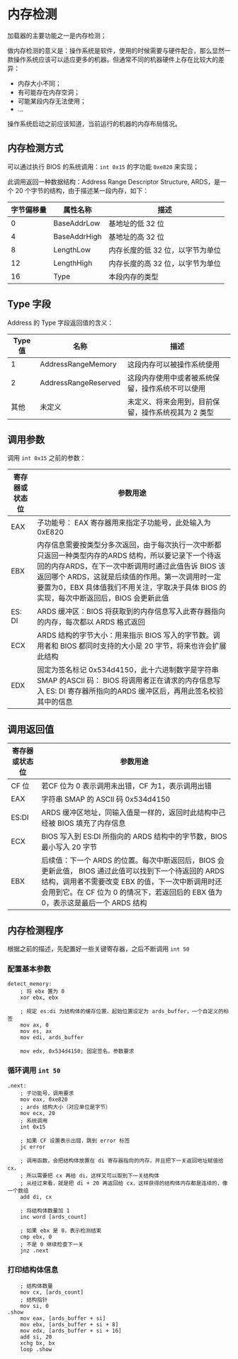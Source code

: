 # 内存检测

加载器的主要功能之一是内存检测；

做内存检测的意义是：操作系统是软件，使用的时候需要与硬件配合，那么显然一款操作系统应该可以适应更多的机器。但通常不同的机器硬件上存在比较大的差异：

- 内存大小不同；
- 有可能存在内存空洞；
- 可能某段内存无法使用；
- ...

操作系统启动之前应该知道，当前运行的机器的内存布局情况。


## 内存检测方式

可以通过执行 BIOS 的系统调用：`int 0x15` 的字功能 `0xe820` 来实现；

此调用返回一种数据结构：Address Range Descriptor Structure, ARDS，是一个 20 个字节的结构，由于描述某一段内存，如下：

| 字节偏移量 | 属性名称 | 描述 |
| --------- | --------| ---- |
| 0 | BaseAddrLow | 基地址的低 32 位|
| 4 | BaseAddrHigh | 基地址的高 32 位 |
| 8 | LengthLow | 内存长度的低 32 位，以字节为单位 |
| 12 | LengthHigh | 内存长度的高 32 位，以字节为单位 |
| 16 | Type | 本段内存的类型 | 


## Type 字段

Address 的 Type 字段返回值的含义：

| Type 值 | 名称 | 描述 |
| ---- | ---- | ---- |
| 1 | AddressRangeMemory | 这段内存可以被操作系统使用 |
| 2 | AddressRangeReserved | 这段内存使用中或者被系统保留，操作系统不可以使用 |
 其他 | 未定义 | 未定义、将来会用到，目前保留，操作系统视其为 2 类型 | 


## 调用参数 

调用 `int 0x15` 之前的参数：

| 寄存器或状态位| 参数用途 | 
| ---- | ----  |
|EAX|子功能号： EAX 寄存器用来指定子功能号，此处输入为 0xE820|
|EBX|内存信息需要按类型分多次返回，由于每次执行一次中断都只返回一种类型内存的ARDS 结构，所以要记录下一个待返回的内存ARDS，在下一次中断调用时通过此值告诉 BIOS 该返回哪个 ARDS，这就是后续值的作用。第一次调用时一定要置为0，EBX 具体值我们不用关注，字取决于具体 BIOS 的实现，每次中断返回后，BIOS 会更新此值|
ES: DI|ARDS 缓冲区：BIOS 将获取到的内存信息写入此寄存器指向的内存，每次都以 ARDS 格式返回|
ECX|ARDS 结构的字节大小：用来指示 BIOS 写入的字节数。调用者和 BIOS 都同时支持的大小是 20 字节，将来也许会扩展此结构|
EDX|固定为签名标记 0x534d4150，此十六进制数字是字符串 SMAP 的ASCII 码： BIOS 将调用者正在请求的内存信息写入 ES: DI 寄存器所指向的ARDS 缓冲区后，再用此签名校验其中的信息|


## 调用返回值

|寄存器或状态位	|参数用途|
| ---- | ---- |
|CF 位|若CF 位为 0 表示调用未出错，CF 为1，表示调用出错|
|EAX|字符串 SMAP 的 ASCII 码 0x534d4150|
|ES:DI|ARDS 缓冲区地址，同输入值是一样的，返回时此结构中己经被 BIOS 填充了内存信息|
|ECX|BIOS 写入到 ES:DI 所指向的 ARDS 结构中的字节数，BIOS 最小写入 20 字节|
|EBX|后续值：下一个 ARDS 的位置。每次中断返回后，BIOS 会更新此值， BIOS 通过此值可以找到下一个待返回的 ARDS 结构，调用者不需要改变 EBX 的值，下一次中断调用时还会用到它。在 CF 位为 0 的情况下，若返回后的 EBX 值为 0，表示这是最后一个 ARDS 结构|


## 内存检测程序

根据之前的描述，先配置好一些关键寄存器，之后不断调用 `int 50`

### 配置基本参数

````assembly
detect_memory:
    ; 将 ebx 置为 0
    xor ebx, ebx

    ; 规定 es:di 为结构体的缓存位置，起始位置设定为 ards_buffer，一个自定义的标签
    mov ax, 0
    mov es, ax
    mov edi, ards_buffer

    mov edx, 0x534d4150; 固定签名，参数要求
````

### 循环调用 `int 50`

````assembly
.next:
    ; 子功能号，调用要求
    mov eax, 0xe820
    ; ards 结构大小（对应单位是字节）
    mov ecx, 20
    ; 系统调用
    int 0x15

    ; 如果 CF 设置表示出错，跳到 error 标签
    jc error

    ; 调用函数，会把结构体放置在 di 寄存器指向的内存，并且把下一关返回地址赋值给 cx，
    ; 所以需要把 cx 再给 di，这样又可以取到下一关结构体
    ; 从经过来看，就是把 di + 20 再返回给 cx，这样获得的结构体内存都是连续的，像一个数组
    add di, cx

    ; 将结构体数量加 1
    inc word [ards_count]

    ; 如果 ebx 是 0，表示检测结束
    cmp ebx, 0
    ; 不是 0 继续检查下一关
    jnz .next
````

### 打印结构体信息

````assembly
    ; 结构体数量
    mov cx, [ards_count]
    ; 结构指针
    mov si, 0
.show 
    mov eax, [ards_buffer + si]
    mov ebx, [ards_buffer + si + 8]
    mov edx, [ards_buffer + si + 16]
    add si, 20
    xchg bx, bx
    loop .show
````